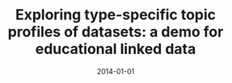 ---
title: "Exploring type-specific topic profiles of datasets: a demo for educational linked data"
collection: publications
permalink: /publication/2014-DBLP_conf_semweb_TaibiDFF14
date: 2014-01-01
venue: 'Proceedings of the {ISWC} 2014 Posters {\&} Demonstrations Track a track within the 13th International Semantic Web Conference, {ISWC} 2014, Riva del Garda, Italy, October 21, 2014'
---